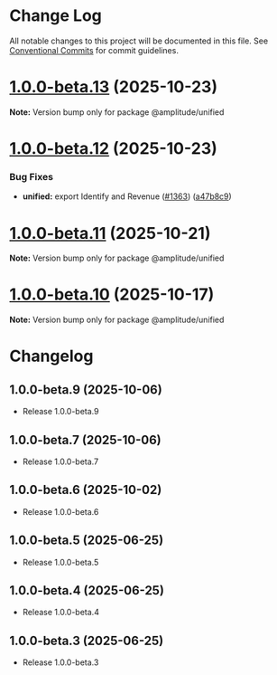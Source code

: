 # Change Log

All notable changes to this project will be documented in this file.
See [Conventional Commits](https://conventionalcommits.org) for commit guidelines.

# [1.0.0-beta.13](https://github.com/amplitude/Amplitude-TypeScript/compare/@amplitude/unified@1.0.0-beta.12...@amplitude/unified@1.0.0-beta.13) (2025-10-23)

**Note:** Version bump only for package @amplitude/unified





# [1.0.0-beta.12](https://github.com/amplitude/Amplitude-TypeScript/compare/@amplitude/unified@1.0.0-beta.11...@amplitude/unified@1.0.0-beta.12) (2025-10-23)


### Bug Fixes

* **unified:** export Identify and Revenue ([#1363](https://github.com/amplitude/Amplitude-TypeScript/issues/1363)) ([a47b8c9](https://github.com/amplitude/Amplitude-TypeScript/commit/a47b8c9fb0f59567ef7afb00f70aede885d949d1))





# [1.0.0-beta.11](https://github.com/amplitude/Amplitude-TypeScript/compare/@amplitude/unified@1.0.0-beta.10...@amplitude/unified@1.0.0-beta.11) (2025-10-21)

**Note:** Version bump only for package @amplitude/unified





# [1.0.0-beta.10](https://github.com/amplitude/Amplitude-TypeScript/compare/@amplitude/unified@1.0.0-beta.9...@amplitude/unified@1.0.0-beta.10) (2025-10-17)

**Note:** Version bump only for package @amplitude/unified





# Changelog

## 1.0.0-beta.9 (2025-10-06)

- Release 1.0.0-beta.9


## 1.0.0-beta.7 (2025-10-06)

- Release 1.0.0-beta.7


## 1.0.0-beta.6 (2025-10-02)

- Release 1.0.0-beta.6


## 1.0.0-beta.5 (2025-06-25)

- Release 1.0.0-beta.5


## 1.0.0-beta.4 (2025-06-25)

- Release 1.0.0-beta.4


## 1.0.0-beta.3 (2025-06-25)

- Release 1.0.0-beta.3
